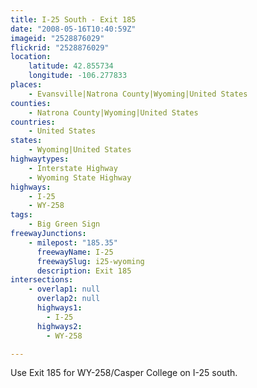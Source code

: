 ```yaml
---
title: I-25 South - Exit 185
date: "2008-05-16T10:40:59Z"
imageid: "2528876029"
flickrid: "2528876029"
location:
    latitude: 42.855734
    longitude: -106.277833
places:
    - Evansville|Natrona County|Wyoming|United States
counties:
    - Natrona County|Wyoming|United States
countries:
    - United States
states:
    - Wyoming|United States
highwaytypes:
    - Interstate Highway
    - Wyoming State Highway
highways:
    - I-25
    - WY-258
tags:
    - Big Green Sign
freewayJunctions:
    - milepost: "185.35"
      freewayName: I-25
      freewaySlug: i25-wyoming
      description: Exit 185
intersections:
    - overlap1: null
      overlap2: null
      highways1:
        - I-25
      highways2:
        - WY-258

---
```

Use Exit 185 for WY-258/Casper College on I-25 south.